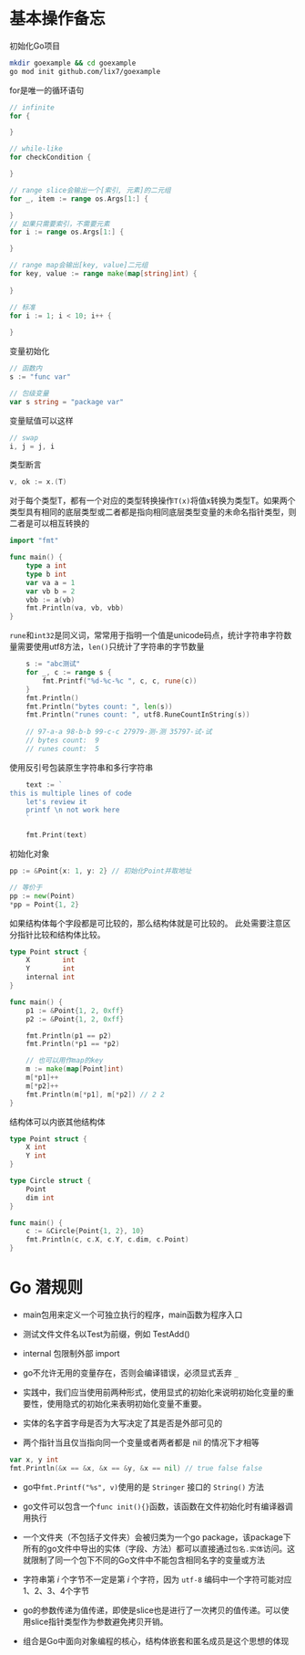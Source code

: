 # 基本操作备忘

初始化Go项目

```bash
mkdir goexample && cd goexample
go mod init github.com/lix7/goexample 
```

for是唯一的循环语句

```go
// infinite
for {

}

// while-like
for checkCondition {

}

// range slice会输出一个[索引, 元素]的二元组
for _, item := range os.Args[1:] {

}
// 如果只需要索引，不需要元素
for i := range os.Args[1:] {

}

// range map会输出[key, value]二元组
for key, value := range make(map[string]int) {
    
}

// 标准
for i := 1; i < 10; i++ {
    
}

```

变量初始化

```go
// 函数内
s := "func var"

// 包级变量
var s string = "package var"
```

变量赋值可以这样

```go
// swap
i, j = j, i
```

类型断言

```go
v, ok := x.(T)
```

对于每个类型T，都有一个对应的类型转换操作`T(x)`将值x转换为类型T。如果两个类型具有相同的底层类型或二者都是指向相同底层类型变量的未命名指针类型，则二者是可以相互转换的

```go
import "fmt"

func main() {
	type a int
	type b int
	var va a = 1
	var vb b = 2
	vbb := a(vb)
	fmt.Println(va, vb, vbb)
}
```

`rune`和`int32`是同义词，常常用于指明一个值是unicode码点，统计字符串字符数量需要使用utf8方法，`len()`只统计了字符串的字节数量

```go
	s := "abc测试"
	for _, c := range s {
		fmt.Printf("%d-%c-%c ", c, c, rune(c))
	}
	fmt.Println()
	fmt.Println("bytes count: ", len(s))
	fmt.Println("runes count: ", utf8.RuneCountInString(s))
    
    // 97-a-a 98-b-b 99-c-c 27979-测-测 35797-试-试 
    // bytes count:  9
    // runes count:  5
```

使用反引号包装原生字符串和多行字符串

```go
	text := `
this is multiple lines of code
	let's review it
	printf \n not work here
	`

	fmt.Print(text)
```

初始化对象

```go
pp := &Point{x: 1, y: 2} // 初始化Point并取地址

// 等价于
pp := new(Point)
*pp = Point{1, 2}
```

如果结构体每个字段都是可比较的，那么结构体就是可比较的。
此处需要注意区分指针比较和结构体比较。

```go
type Point struct {
	X        int
	Y        int
	internal int
}

func main() {
	p1 := &Point{1, 2, 0xff}
	p2 := &Point{1, 2, 0xff}

	fmt.Println(p1 == p2)
	fmt.Println(*p1 == *p2)

	// 也可以用作map的key
	m := make(map[Point]int)
	m[*p1]++
	m[*p2]++
	fmt.Println(m[*p1], m[*p2])	// 2 2
}
```

结构体可以内嵌其他结构体

```go
type Point struct {
	X int
	Y int
}

type Circle struct {
	Point
	dim int
}

func main() {
	c := &Circle{Point{1, 2}, 10}
	fmt.Println(c, c.X, c.Y, c.dim, c.Point)
}
```

# Go 潜规则

- main包用来定义一个可独立执行的程序，main函数为程序入口

- 测试文件文件名以Test为前缀，例如 TestAdd()

- internal 包限制外部 import

- go不允许无用的变量存在，否则会编译错误，必须显式丢弃 `_`

- 实践中，我们应当使用前两种形式，使用显式的初始化来说明初始化变量的重要性，使用隐式的初始化来表明初始化变量不重要。

- 实体的名字首字母是否为大写决定了其是否是外部可见的

- 两个指针当且仅当指向同一个变量或者两者都是 nil 的情况下才相等

```go
var x, y int
fmt.Println(&x == &x, &x == &y, &x == nil) // true false false
```

- go中`fmt.Printf("%s", v)`使用的是 `Stringer` 接口的 `String()` 方法

- go文件可以包含一个`func init(){}`函数，该函数在文件初始化时有编译器调用执行

- 一个文件夹（不包括子文件夹）会被归类为一个go package，该package下所有的go文件中导出的实体（字段、方法）都可以直接通过`包名.实体`访问。这就限制了同一个包下不同的Go文件中不能包含相同名字的变量或方法

- 字符串第 $i$ 个字节不一定是第 $i$ 个字符，因为 `utf-8` 编码中一个字符可能对应1、2、3、4个字节

- go的参数传递为值传递，即使是slice也是进行了一次拷贝的值传递。可以使用slice指针类型作为参数避免拷贝开销。

- 组合是Go中面向对象编程的核心，结构体嵌套和匿名成员是这个思想的体现